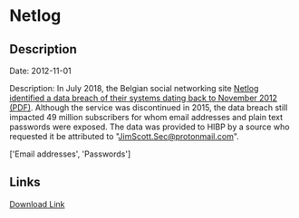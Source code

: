 # Netlog

## Description

Date: 2012-11-01

Description:
In July 2018, the Belgian social networking site <a href="https://oag.ca.gov/system/files/Communication%20to%20Users%20-%20FINAL_0.pdf" target="_blank" rel="noopener">Netlog identified a data breach of their systems dating back to November 2012 (PDF)</a>. Although the service was discontinued in 2015, the data breach still impacted 49 million subscribers for whom email addresses and plain text passwords were exposed. The data was provided to HIBP by a source who requested it be attributed to &quot;JimScott.Sec@protonmail.com&quot;.


['Email addresses', 'Passwords']

## Links

[Download Link](https://link-to.net/1229997/904.127939997502/dynamic/?r=aHR0cHM6Ly93d3cubWVkaWFmaXJlLmNvbS92aWV3L3E0Wk5FZWM4b2ZMbE9HRC9uZXRsb2cuY29tL2ZpbGU=)
